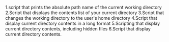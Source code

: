 1.script that prints the absolute path name of the current working directory 2.Script that displays the contents list of your current directory 3.Script that changes the working directory to the user's home directory 4.Script that display current directory contents in a long format
5.Scripting that display current directory contents, including hidden files 6.Script that display current directory contents.
